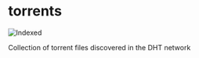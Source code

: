 torrents 
========
![Indexed](https://img.shields.io/badge/indexed-194588-blue)

Collection of torrent files discovered in the DHT network
